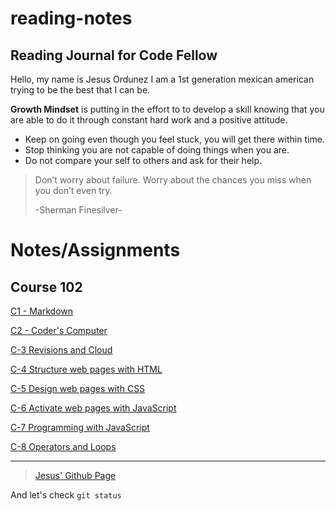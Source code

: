 # reading-notes
## Reading Journal for Code Fellow
Hello, my name is Jesus Ordunez I am a 1st generation mexican american trying to be the best that I can be.

**Growth Mindset** is putting in the effort to to develop a skill knowing that you are able to do it through constant hard work and a positive attitude.

- Keep on going even though you feel stuck, you will get there within time.
- Stop thinking you are not capable of doing things when you are.
- Do not compare your self to others and ask for their help. 

> Don’t worry about failure. Worry about the chances you miss when you don’t even try.
>
> -Sherman Finesilver-

# Notes/Assignments
## Course 102
[C1 - Markdown](https://jnez405.github.io/reading-notes/Course102/C-1_Markdown)

[C2 - Coder's Computer](https://jnez405.github.io/reading-notes/Course102/C-2_Coders_Computer)

[C-3 Revisions and Cloud](https://jnez405.github.io/reading-notes/Course102/C-3_Revisions_and_Cloud.md)

[C-4 Structure web pages with HTML](https://jnez405.github.io/reading-notes/Course102/C-4_Structure_web_pages_with_HTML.md)

[C-5 Design web pages with CSS](https://jnez405.github.io/reading-notes/Course102/C-5_Design_web_pages_with_CSS,md)

[C-6 Activate web pages with JavaScript](https://jnez405.github.io/reading-notes/Course102/C-6_Activate_web_pages_with_JavaScript.md)

[C-7 Programming with JavaScript](https://jnez405.github.io/reading-notes/Course102/C-7_Programming_with_JavaScript.md)

[C-8 Operators and Loops](https://jnez405.github.io/reading-notes/Course102/C-8_Operators_and_Loops.md)
***

> [Jesus' Github Page](https://github.com/Jnez405)

<!-- <p style="color: red;">Red text</p> -->

And let's check `git status` 
